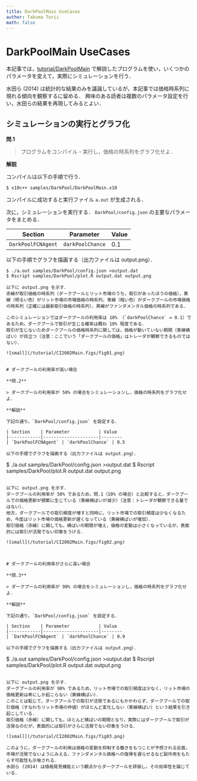 ```yaml
---
title: DarkPoolMain UseCases
author: Takuma Torii
math: false
---
```


# DarkPoolMain UseCases

本記事では，[tutorial/DarkPoolMain](DarkPoolMain) で解説したプログラムを使い，いくつかのパラメータを変えて，実際にシミュレーションを行う．

水田ら (2014) は統計的な結果のみを議論しているが，本記事では価格時系列に現れる傾向を観察するに留める．
興味のある読者は複数のパラメータ設定を行い，水田らの結果を再現してみるとよい．


## シミュレーションの実行とグラフ化

**問.1**

> プログラムをコンパイル・実行し，価格の時系列をグラフ化せよ．

**解説**

コンパイルは以下の手順で行う．

```
$ x10c++ samples/DarkPool/DarkPoolMain.x10
```

コンパイルに成功すると実行ファイル `a.out` が生成される．

次に，シミュレーションを実行する．
`DarkPool/config.json` の主要なパラメータをまとめる．

| Section    | Parameter           | Value
|------------|---------------------|--------
| `DarkPoolFCNAgent` | `darkPoolChance` | 0.1

以下の手順でグラフを描画する（出力ファイルは output.png）．

```
$ ./a.out samples/DarkPool/config.json >output.dat
$ Rscript samples/DarkPool/plot.R output.dat output.png

以下に output.png を示す．
赤線が取引価格の時系列（ダークプールとリット市場のうち，取引があったほうの価格），黄線（明るい色）がリット市場の市場価格の時系列，青線（暗い色）がダークプールの市場価格の時系列（正確には最新取引価格の時系列），黒線がファンダメンタル価格の時系列である．

このシミュレーションではダークプールの利用率は 10% （`darkPoolChance` = 0.1）であるため，ダークプールで取引が生じる確率は概ね 10% 程度である．
取引が生じないためダークプールの価格時系列に関しては，価格が動いていない期間（青線横ばい）が目立つ（注意：ここでいう「ダークプールの価格」はトレーダが観察できるものではない）．

![small](/tutorial/CI2002Main.figs/fig01.png)


# ダークプールの利用率が高い場合

**問.2**

> ダークプールの利用率が 50% の場合をシミュレーションし，価格の時系列をグラフ化せよ．

**解説**

下記の通り，`DarkPool/config.json` を設定する．

| Section    | Parameter           | Value
|------------|---------------------|--------
| `DarkPoolFCNAgent` | `darkPoolChance` | 0.5

以下の手順でグラフを描画する（出力ファイルは output.png）．

```
$ ./a.out samples/DarkPool/config.json >output.dat
$ Rscript samples/DarkPool/plot.R output.dat output.png
```

以下に output.png を示す．
ダークプールの利用率が 50% であるため，問.1（10% の場合）と比較すると，ダークプールでの価格更新が頻繁に生じている（青線横ばいが減少）（注意：トレーダが観察できる量ではない）．
他方，ダークプールでの取引頻度が増すと同時に，リット市場での取引頻度は少なくなるため，今度はリット市場の価格更新が遅くなっている（黄線横ばいが増加）．
取引価格（赤線）に関しても，横ばいの期間が増え，価格の変動は小さくなっているが，表面的には取引が活発でない印象をうける．

![small](/tutorial/CI2002Main.figs/fig02.png)



# ダークプールの利用率がさらに高い場合

**問.3**

> ダークプールの利用率が 90% の場合をシミュレーションし，価格の時系列をグラフ化せよ．

**解説**

下記の通り，`DarkPool/config.json` を設定する．

| Section    | Parameter           | Value
|------------|---------------------|--------
| `DarkPoolFCNAgent` | `darkPoolChance` | 0.9

以下の手順でグラフを描画する（出力ファイルは output.png）．

```
$ ./a.out samples/DarkPool/config.json >output.dat
$ Rscript samples/DarkPool/plot.R output.dat output.png
```

以下に output.png を示す．
ダークプールの利用率が 90% であるため，リット市場での取引頻度は少なく，リット市場の価格更新は希にしか起こらない（黄線横ばい）．
このことは転じて，ダークプールでの取引が活発であるにもかかわらず，ダークプールでの取引価格（すなわちリット市場の仲値）がほとんど変化しない（青線横ばい）という結果を引き起こしている．
取引価格（赤線）に関しても，ほとんど横ばいの期間となり，実際にはダークプールで取引が活発なのだが，表面的には取引がさらに活発でない印象をうける．

![small](/tutorial/CI2002Main.figs/fig03.png)

このように，ダークプールの利用は価格の変動を抑制する働きをもつことが予想される反面，市場が活発でないようにみえる，ファンダメンタル価格への復帰を遅らせるなど副作用をもたらす可能性も示唆される．
水田ら (2014) は価格発見機能という観点からダークプールを評価し，その効率性を論じている．


